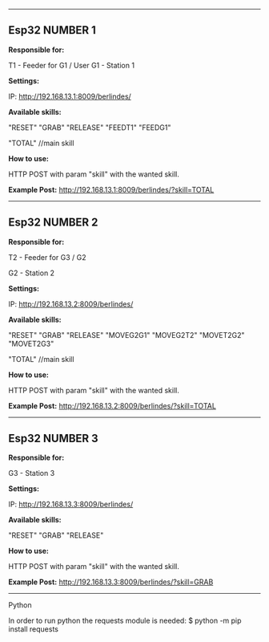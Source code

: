 *************
## Esp32 NUMBER 1

**Responsible for:**

T1 - Feeder for G1 / User
G1 - Station 1

**Settings:**

IP: http://192.168.13.1:8009/berlindes/

**Available skills:**

"RESET" "GRAB" "RELEASE" "FEEDT1" "FEEDG1"

"TOTAL" //main skill

**How to use:**

HTTP POST with param "skill" with the wanted skill. 

**Example Post:** http://192.168.13.1:8009/berlindes/?skill=TOTAL

*************
## Esp32 NUMBER 2

**Responsible for:**

T2 - Feeder for G3 / G2

G2 - Station 2

**Settings:**

IP: http://192.168.13.2:8009/berlindes/

**Available skills:**

"RESET" "GRAB" "RELEASE" "MOVEG2G1" "MOVEG2T2" "MOVET2G2" "MOVET2G3"  

"TOTAL" //main skill

**How to use:**

HTTP POST with param "skill" with the wanted skill. 

**Example Post:** http://192.168.13.2:8009/berlindes/?skill=TOTAL

*************
## Esp32 NUMBER 3

**Responsible for:**

G3 - Station 3

**Settings:**

IP: http://192.168.13.3:8009/berlindes/

**Available skills:**

"RESET"
"GRAB"
"RELEASE"

**How to use:**

HTTP POST with param "skill" with the wanted skill. 

**Example Post:** http://192.168.13.3:8009/berlindes/?skill=GRAB

*************
Python

In order to run python the requests module is needed:
$ python -m pip install requests
